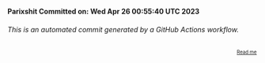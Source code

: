 **Parixshit Committed on: Wed Apr 26 00:55:40 UTC 2023** <!-- 5cac3a4f-7e64-41b8-aeee-6e60199511b7 -->

###### This is an automated commit generated by a GitHub Actions workflow.

<div align="right"><sub><sup><a href="https://github.com/Parixshit/AutoCommit.git">Read me</a></sup></sub></div>
